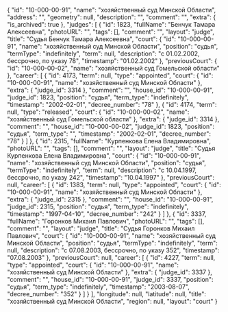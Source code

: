 {
    "id": "10-000-00-91",
    "name": "хозяйственный суд Минской Области",
    "address": "",
    "geometry": null,
    "description": "",
    "comment": "",
    "extra": {
        "is_archived": true
    },
    "judges": [
        {
            "id": 1823,
            "fullName": "Бенчук Тамара Алексеевна",
            "photoURL": "",
            "tags": [],
            "comment": "",
            "layout": "judge",
            "title": "Судья Бенчук Тамара Алексеевна",
            "court": {
                "id": "10-000-00-91",
                "name": "хозяйственный суд Минской Области",
                "position": "судья",
                "termType": "indefinitely",
                "term": null,
                "description": "c 01.02.2002, бессрочно, по указу 78",
                "timestamp": "01.02.2002"
            },
            "previousCourt": {
                "id": "10-000-00-02",
                "name": "хозяйственный суд Гомельской области"
            },
            "career": [
                {
                    "id": 4173,
                    "term": null,
                    "type": "appointed",
                    "court": {
                        "id": "10-000-00-91",
                        "name": "хозяйственный суд Минской Области"
                    },
                    "extra": {
                        "judge_id": 3314
                    },
                    "comment": "",
                    "house_id": "10-000-00-91",
                    "judge_id": 1823,
                    "position": "судья",
                    "term_type": "indefinitely",
                    "timestamp": "2002-02-01",
                    "decree_number": "78"
                },
                {
                    "id": 4174,
                    "term": null,
                    "type": "released",
                    "court": {
                        "id": "10-000-00-02",
                        "name": "хозяйственный суд Гомельской области"
                    },
                    "extra": {
                        "judge_id": 3314
                    },
                    "comment": "",
                    "house_id": "10-000-00-02",
                    "judge_id": 1823,
                    "position": "судья",
                    "term_type": "",
                    "timestamp": "2002-02-01",
                    "decree_number": "78"
                }
            ]
        },
        {
            "id": 2315,
            "fullName": "Курпенкова Елена Владимировна",
            "photoURL": "",
            "tags": [],
            "comment": "",
            "layout": "judge",
            "title": "Судья Курпенкова Елена Владимировна",
            "court": {
                "id": "10-000-00-91",
                "name": "хозяйственный суд Минской Области",
                "position": "судья",
                "termType": "indefinitely",
                "term": null,
                "description": "c 10.04.1997, бессрочно, по указу 242",
                "timestamp": "10.04.1997"
            },
            "previousCourt": null,
            "career": [
                {
                    "id": 1383,
                    "term": null,
                    "type": "appointed",
                    "court": {
                        "id": "10-000-00-91",
                        "name": "хозяйственный суд Минской Области"
                    },
                    "extra": {
                        "judge_id": 2315
                    },
                    "comment": "",
                    "house_id": "10-000-00-91",
                    "judge_id": 2315,
                    "position": "судья",
                    "term_type": "indefinitely",
                    "timestamp": "1997-04-10",
                    "decree_number": "242"
                }
            ]
        },
        {
            "id": 3337,
            "fullName": "Горонков Михаил Павлович",
            "photoURL": "",
            "tags": [],
            "comment": "",
            "layout": "judge",
            "title": "Судья Горонков Михаил Павлович",
            "court": {
                "id": "10-000-00-91",
                "name": "хозяйственный суд Минской Области",
                "position": "судья",
                "termType": "indefinitely",
                "term": null,
                "description": "c 07.08.2003, бессрочно, по указу 352",
                "timestamp": "07.08.2003"
            },
            "previousCourt": null,
            "career": [
                {
                    "id": 4227,
                    "term": null,
                    "type": "appointed",
                    "court": {
                        "id": "10-000-00-91",
                        "name": "хозяйственный суд Минской Области"
                    },
                    "extra": {
                        "judge_id": 3337
                    },
                    "comment": "",
                    "house_id": "10-000-00-91",
                    "judge_id": 3337,
                    "position": "судья",
                    "term_type": "indefinitely",
                    "timestamp": "2003-08-07",
                    "decree_number": "352"
                }
            ]
        }
    ],
    "longitude": null,
    "latitude": null,
    "title": "хозяйственный суд Минской Области",
    "region": null,
    "layout": "court"
}